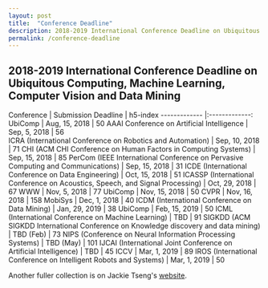 ```yaml
---
layout: post
title:  "Conference Deadline"
description: 2018-2019 International Conference Deadline on Ubiquitous Computing, Machine Learning, Computer Vision and Data Mining
permalink: /conference-deadline
---
```


## 2018-2019 International Conference Deadline on Ubiquitous Computing, Machine Learning, Computer Vision and Data Mining

Conference | Submission Deadline | h5-index
------------- |:-------------:
UbiComp | Aug, 15, 2018 | 50
AAAI Conference on Artificial Intelligence | Sep, 5, 2018 | 56  
ICRA (International Conference on Robotics and Automation) | Sep, 10, 2018 | 71
CHI (ACM CHI Conference on Human Factors in Computing Systems) | Sep, 15, 2018 | 85
PerCom (IEEE International Conference on Pervasive Computing and Communications) | Sep, 15, 2018 | 31
ICDE (International Conference on Data Engineering) | Oct, 15, 2018 | 51
ICASSP (International Conference on Acoustics, Speech, and Signal Processing) | Oct, 29, 2018 | 67
WWW | Nov, 5, 2018 | 77
UbiComp | Nov, 15, 2018 | 50
CVPR | Nov, 16, 2018 | 158
MobiSys | Dec, 1, 2018 | 40
ICDM (International Conference on Data Mining) | Jan, 29, 2019 | 38
UbiComp | Feb, 15, 2019 | 50
ICML (International Conference on Machine Learning) | TBD | 91
SIGKDD (ACM SIGKDD International Conference on Knowledge discovery and data mining) | TBD (Feb) | 73
NIPS (Conference on Neural Information Processing Systems) | TBD (May) | 101
IJCAI (International Joint Conference on Artificial Intelligence) | TBD | 45
ICCV | Mar, 1, 2019 | 89
IROS (International Conference on Intelligent Robots and Systems) | Mar, 1, 2019 | 50


<!-- 
| Conference | Submission Deadline  |
| ------------- |:-------------:| 
| UbiComp      | Aug, 15, 2018 | 
| AAAI      | Sep, 5, 2018 | 
| CHI | Sep, 15, 2018 | 
| PerCom | Sep, 15, 2018 |  
| ICDE | Oct, 15, 2018 | 
| ICASSP | Oct, 29, 2018 | 
| WWW | Nov, 5, 2018 | 
| UbiComp | Nov, 15, 2018 | 
| CVPR | Nov, 16, 2018 | 
| MobiSys | Dec, 1, 2018 | 
| ICCV | Jan, 1, 2019 | 
| UbiComp | Feb, 15, 2018 | 
| ICML | TBD | 
| KDD  | TBD |  -->

<!--KDD (Knowledge Discovery and Data Mining)-->
<!--ICML (International Conference on Long Beach, California, Machine Learning) June 10 -- June 15, 2019.-->

Another fuller collection is on Jackie Tseng's [website][1]. 

[1]: https://jackietseng.github.io/conference_call_for_paper/2018-2019-conferences.html


